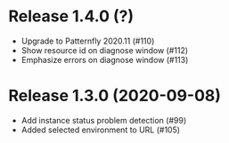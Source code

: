 # Release 1.4.0 (?)

- Upgrade to Patternfly 2020.11 (#110)
- Show resource id on diagnose window (#112)
- Emphasize errors on diagnose window (#113)

# Release 1.3.0 (2020-09-08)

- Add instance status problem detection (#99)
- Added selected environment to URL (#105)
